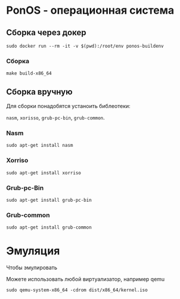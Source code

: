 # PonOS - операционная система

## Сборка через докер

```
sudo docker run --rm -it -v $(pwd):/root/env ponos-buildenv
```

### Сборка

```
make build-x86_64
```

## Сборка вручную

Для сборки понадобятся устаноить библеотеки:

`nasm`, `xorisso`, `grub-pc-bin`, `grub-common`.

### Nasm

```
sudo apt-get install nasm
```

### Xorriso

```
sudo apt-get install xorriso
```

### Grub-pc-Bin

```
sudo apt-get install grub-pc-bin
```

### Grub-common

```
sudo apt-get install grub-common
```

# Эмуляция

Чтобы эмулировать

Можете использовать любой виртуализатор, например qemu

```
sudo qemu-system-x86_64 -cdrom dist/x86_64/kernel.iso
```
